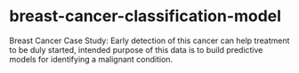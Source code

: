 # breast-cancer-classification-model
Breast Cancer Case Study: Early detection of this cancer can help treatment to be duly started, intended purpose of this data is to build predictive models for identifying a malignant condition.
